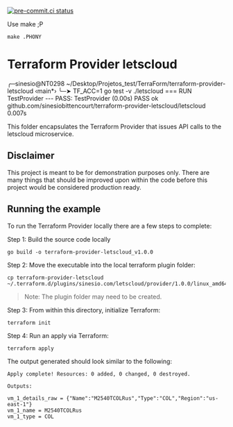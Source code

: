 [![pre-commit.ci status](https://results.pre-commit.ci/badge/github/sinesiobittencourt/terraform-provider-letscloud/main.svg)](https://results.pre-commit.ci/latest/github/sinesiobittencourt/terraform-provider-letscloud/main)

Use make ;P

```
make .PHONY
```
# Terraform Provider letscloud

╭─sinesio@NT0298 ~/Desktop/Projetos_test/TerraForm/terraform-provider-letscloud  ‹main*›
╰─➤  TF_ACC=1 go test -v  ./letscloud
=== RUN   TestProvider
--- PASS: TestProvider (0.00s)
PASS
ok      github.com/sinesiobittencourt/terraform-provider-letscloud/letscloud    0.007s

This folder encapsulates the Terraform Provider that issues API calls to the letscloud microservice.

## Disclaimer

This project is meant to be for demonstration purposes only. There are many things that should be improved upon within
the code before this project would be considered production ready.

## Running the example

To run the Terraform Provider locally there are a few steps to complete:

Step 1: Build the source code locally

```
go build -o terraform-provider-letscloud_v1.0.0
```

Step 2: Move the executable into the local terraform plugin folder:

```
cp terraform-provider-letscloud  ~/.terraform.d/plugins/sinesio.com/letscloud/provider/1.0.0/linux_amd64
```

> Note: The plugin folder may need to be created.

Step 3: From within this directory, initialize Terraform:

```
terraform init
```

Step 4: Run an apply via Terraform:

```
terraform apply
```

The output generated should look similar to the following:

```
Apply complete! Resources: 0 added, 0 changed, 0 destroyed.

Outputs:

vm_1_details_raw = {"Name":"M2540TCOLRus","Type":"COL","Region":"us-east-1"}
vm_1_name = M2540TCOLRus
vm_1_type = COL
```